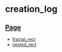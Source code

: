 # creation_log

## [Page](https://danagi88.github.io/creation_log/)

- [fractal_rect](./fractal_rect)
- [nested_rect](./nested_rect)